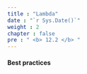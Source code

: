 ```yaml
---
title : "Lambda"
date : "`r Sys.Date()`"
weight : 2
chapter : false
pre : " <b> 12.2 </b> "
---
```


#### Best practices

